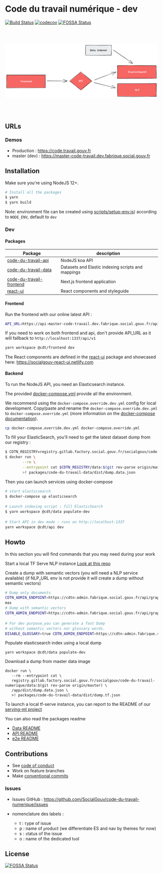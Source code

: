 # Code du travail numérique - dev

[![Build Status](https://travis-ci.com/SocialGouv/code-du-travail-numerique.svg?branch=master)](https://travis-ci.com/SocialGouv/code-du-travail-numerique)
[![codecov](https://codecov.io/gh/SocialGouv/code-du-travail-numerique/branch/master/graph/badge.svg)](https://codecov.io/gh/SocialGouv/code-du-travail-numerique)
[![FOSSA Status](https://app.fossa.io/api/projects/git%2Bgithub.com%2FSocialGouv%2Fcode-du-travail-numerique.svg?type=shield)](https://app.fossa.io/projects/git%2Bgithub.com%2FSocialGouv%2Fcode-du-travail-numerique?ref=badge_shield)

<br/><br/>

![schema](./schema.png)

<br/><br/>

## URLs

### Demos

- Production : <https://code.travail.gouv.fr>
- master (dev) : <https://master-code-travail.dev.fabrique.social.gouv.fr>

## Installation

Make sure you're using NodeJS 12+.

```sh
# Install all the packages
$ yarn
$ yarn build
```

Note: environment file can be created using [scripts/setup-env.js](scripts/setup-env.js)) according to `NODE_ENV`, default to `dev`

### Dev

#### Packages

| Package                                                               | description                                        |
| --------------------------------------------------------------------- | -------------------------------------------------- |
| [code-du-travail-api](./packages/code-du-travail-api)                 | NodeJS koa API                                     |
| [code-du-travail-data](./packages/code-du-travail-data)               | Datasets and Elastic indexing scripts and mappings |
| [code-du-travail-frontend](./packages/code-du-travail-frontend)       | Next.js frontend application                       |
| [react-ui](./packages/react-ui)                                       | React components and styleguide                    |

#### Frontend

Run the frontend with our online latest API :

```sh
API_URL=https://api-master-code-travail.dev.fabrique.social.gouv.fr/api/v1 yarn workspace @cdt/frontend dev
```

If you need to work on both frontend and api, don't provide API_URL as it will fallback to `http://localhost:1337/api/v1`

```sh
yarn workspace @cdt/frontend dev
```

The React components are defined in the [react-ui](./packages/react-ui) package and showcased here: <https://socialgouv-react-ui.netlify.com>

#### Backend

To run the NodeJS API, you need an Elasticsearch instance.

The provided [docker-compose.yml](./docker-compose.yml) provide all the environment.

We recommend using the `docker-compose.override.dev.yml` config for local development. 
Copy/paste and rename the `docker-compose.override.dev.yml` to `docker-compose.override.yml`
(more information on the [docker-compose documentation](https://docs.docker.com/compose/extends/#multiple-compose-files)).

```sh
cp docker-compose.override.dev.yml docker-compose.override.yml
```

To fill your ElasticSearch, you'll need to get the latest dataset dump from our registry :

```sh
$ CDTN_REGISTRY=registry.gitlab.factory.social.gouv.fr/socialgouv/code-du-travail-numerique
$ docker run \
        --rm \
        --entrypoint cat $CDTN_REGISTRY/data:$(git rev-parse origin/master) /app/dist/dump.data.json \
        >! packages/code-du-travail-data/dist/dump.data.json
```

Then you can launch services using docker-compose

```sh
# start elasticsearch 
$ docker-compose up elasticsearch 

# Launch indexing script : fill ElasticSearch
$ yarn workspace @cdt/data populate-dev

# Start API in dev mode : runs on http://localhost:1337
yarn workspace @cdt/api dev
```

## Howto

In this section you will find commands that you may need during your work

Start a local TF Serve NLP instance
[Look at this repo](https://github.com/SocialGouv/serving-ml)


Create a dump with semantic vectors (you will need a NLP service available)
(if NLP_URL env is not provide it will create a dump without semantic vectors)

```sh
# Dump only documents
CDTN_ADMIN_ENDPOINT=https://cdtn-admin.fabrique.social.gouv.fr/api/graphql yarn workspace @cdt/data dump-dev
mas
# Dump with semantic vectors
CDTN_ADMIN_ENDPOINT=https://cdtn-admin.fabrique.social.gouv.fr/api/graphql NLP_URL=https://preprod-serving-ml.dev2.fabrique.social.gouv.fr yarn workspace @cdt/data dump-dev

# For dev purpose,you can generate a fast Dump 
# without semantic vectors nor glossary words.
DISABLE_GLOSSARY=true CDTN_ADMIN_ENDPOINT=https://cdtn-admin.fabrique.social.gouv.fr/api/graphql yarn workspace @cdt/data dump-dev
```

Populate elasticsearch index using a local dump

```
yarn workspace @cdt/data populate-dev
```

Download a dump from master data image

```
docker run \
   --rm --entrypoint cat \
   registry.gitlab.factory.social.gouv.fr/socialgouv/code-du-travail-numerique/data:$(git rev-parse origin/master) \
   /app/dist/dump.data.json \
   >! packages/code-du-travail-data/dist/dump.tf.json
```

To launch a local tf-serve instance, you can report to the README of our [serving-ml project](https://github.com/SocialGouv/serving-ml#using-a-tensorflow-model-with-tensorflowserving)

You can also read the packages readme

- [Data README](./packages/code-du-travail-data/README.md)
- [API README](./packages/code-du-travail-api/README.md)
- [e2e README](./optional/e2e/README.md)

## Contributions

- See [code of conduct](./CODE_OF_CONDUCT.md)
- Work on feature branches
- Make [conventional commits](https://github.com/conventional-changelog/conventional-changelog)

### Issues

- Issues GitHub : <https://github.com/SocialGouv/code-du-travail-numerique/issues>
- nomenclature des labels :

  - t : `t`ype of issue
  - p : name of `p`roduct (we differentiate ES and nav by themes for now)
  - s : `s`tatus of the issue
  - o : name of the dedicated t`o`ol

## License

[![FOSSA Status](https://app.fossa.io/api/projects/git%2Bgithub.com%2FSocialGouv%2Fcode-du-travail-numerique.svg?type=large)](https://app.fossa.io/projects/git%2Bgithub.com%2FSocialGouv%2Fcode-du-travail-numerique?ref=badge_large)
